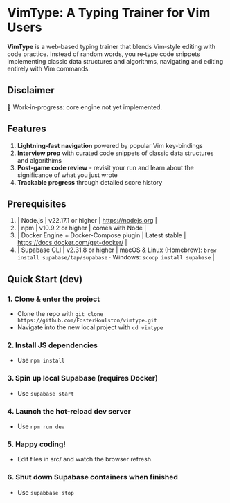 # VimType: A Typing Trainer for Vim Users
**VimType** is a web‑based typing trainer that blends Vim‑style editing with code practice. Instead of random words, you re‑type code snippets implementing classic data structures and algorithms, navigating and editing entirely with Vim commands.
## Disclaimer
🚧 Work‑in‑progress: core engine not yet implemented.
## Features
1. **Lightning-fast navigation** powered by popular Vim key-bindings
2. **Interview prep** with curated code snippets of classic data structures and algorithims
3. **Post-game code review** - revisit your run and learn about the significance of what you just wrote
4. **Trackable progress** through detailed score history
## Prerequisites
1. | Node.js | v22.17.1 or higher | <https://nodejs.org> |
2. | npm | v10.9.2 or higher | comes with Node |
3. | Docker Engine + Docker-Compose plugin | Latest stable | <https://docs.docker.com/get-docker/> |
4. | Supabase CLI | v2.31.8 or higher | macOS & Linux (Homebrew): `brew install supabase/tap/supabase`  ·  Windows: `scoop install supabase` |
## Quick Start (dev)
### 1. Clone & enter the project
- Clone the repo with `git clone https://github.com/FosterHoulston/vimtype.git`
- Navigate into the new local project with `cd vimtype` 
### 2. Install JS dependencies
- Use `npm install`
### 3. Spin up local Supabase (requires Docker)
- Use `supabase start`
### 4. Launch the hot-reload dev server
- Use `npm run dev`
### 5. Happy coding!
- Edit files in src/ and watch the browser refresh.
### 6. Shut down Supabase containers when finished
- Use `supabbase stop`

